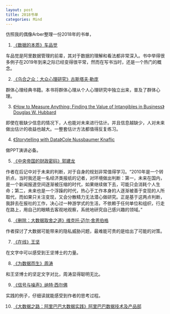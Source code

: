 ```yaml
---
layout: post
title: 2018书单
categories: Mind
---
```


仿照我的偶像Arber整理一份2018年的书单，

1. [《数据的本质》车品觉](https://book.douban.com/subject/27148631/) 

车品觉是阿里数据管理的前辈，其对于数据的理解和看法都非常深入。书中举得很多例子在2019年到来之际已经变得很平常，然而在写书当时，还是一个热门的概念。

2. [《乌合之众：大众心理研究》古斯塔夫·勒庞](http://hxiaom.github.io/mind/2018/12/24/the-crowd.html)

群体心理经典书籍。本书将群体心理从个人心理研究中独立出来，普及了群体心理。

3. [《How to Measure Anything: Finding the Value of Intangibles in Business》Douglas W. Hubbard](http://hxiaom.github.io/analytics/2018/09/16/How-to-measure.html)

即使在极缺少信息的情况下，人也能对未来进行估计。并且信息越缺少，人对未来做出估计的收益也越大。一整套估计方法都值得反复练习。

4. [《Storytelling with Data》Cole Nussbaumer Knaflic](http://hxiaom.github.io/analytics/2018/09/26/Storytelling-with-data.html)

做PPT演讲必备。

5. [《中央帝国的财政密码》郭建龙](https://book.douban.com/subject/27007549/)

作者在后记中对于未来的判断，对于自身的规划非常值得学习。“2010年是一个转折点，当时我还是一名经济类报纸的记者，对环境做出判断：第一，未来在国内，是一个新闻报道空间逐渐被压缩的时代，如果继续做下去，可能只会消耗个人生命；第二，未来也是一个浮躁的时代，热心于工作本身的人逐渐被善于变现的人所取代，而如果只关注变现，又会分散精力无法潜心做研究。正是基于这两点判断，我辞去在报社的工作，决心过一种游学式的生活，不依赖于任何单位和组织，行走在路上，用自己的眼睛去客观地观察，系统地研究自己感兴趣的领域。”

6. [《删除：大数据取舍之道》维克托·迈尔·舍恩伯格](https://book.douban.com/subject/20429704/)

作者探讨了大数据可能带来的隐私威胁问题，最难能可贵的是给出了可能的对策。

7. [《在线》王坚](https://book.douban.com/subject/26885117/)

在文字中可以感受到王坚博士的力量。

8. [《为数据而生》周涛](https://book.douban.com/subject/26782387/)

和王坚博士的坚定文字对比，周涛显得聪明无比。

9. [《信号与噪声》纳特·西尔佛](https://book.douban.com/subject/24872278/)

实践的例子，仔细读就能感受到作者的思考过程。

10. [《大数据之路：阿里巴巴大数据实践》阿里巴巴数据技术及产品部](https://book.douban.com/subject/27074564/)

